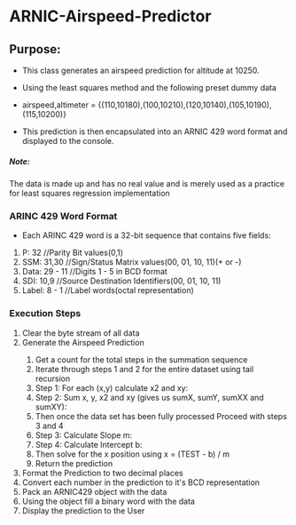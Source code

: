 # ARNIC-Airspeed-Predictor

<h2>Purpose: </h2>

*  This class generates an airspeed prediction for altitude at 10250.

*  Using the least squares method and the following preset dummy data

*  airspeed,altimeter =  {(110,10180),(100,10210),(120,10140),(105,10190),(115,10200)}

*  This prediction is then encapsulated into an ARNIC 429 word format and displayed to the console.

<h5>Note:</h5>

<p>The data is made up and has no real value and is merely used as a practice for least squares regression implementation</p>

<h3>ARINC 429 Word Format</h3>

*  Each ARINC 429 word is a 32-bit sequence that contains five fields:

<ol>
<li>P: 32  //Parity Bit values(0,1)</li>
<li>SSM: 31,30 //Sign/Status Matrix values(00, 01, 10, 11)(+ or -)</li>
<li>Data: 29 - 11 //Digits 1 - 5 in BCD format</li>
<li>SDI: 10,9 //Source Destination Identifiers(00, 01, 10, 11)</li>
<li>Label: 8 - 1 //Label words(octal representation)</li>
</ol>

<h3>Execution Steps</h3>

<ol>
<li>Clear the byte stream of all data</li>
<li>Generate the Airspeed Prediction</li>
<ol>
<li>Get a count for the total steps in the summation sequence</li>
<li>Iterate through steps 1 and 2 for the entire dataset using tail recursion</li>
<li>Step 1: For each (x,y) calculate x2 and xy:</li>
<li>Step 2: Sum x, y, x2 and xy (gives us sumX, sumY, sumXX and sumXY):</li>
<li>Then once the data set has been fully processed Proceed with steps 3 and 4</li>
<li>Step 3: Calculate Slope m:</li>
<li>Step 4: Calculate Intercept b:</li>
<li>Then solve for the x position using x = (TEST - b) / m</li>
<li>Return the prediction</li>
</ol>
<li>Format the Prediction to two decimal places</li>
<li>Convert each number in the prediction to it's BCD representation</li>
<li>Pack an ARNIC429 object with the data</li>
<li>Using the object fill a binary word with the data</li>
<li>Display the prediction to the User</li>
</ol>